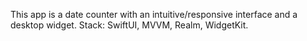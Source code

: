 This app is a date counter with an intuitive/responsive interface and a desktop widget.
Stack: SwiftUI, MVVM, Realm, WidgetKit.

